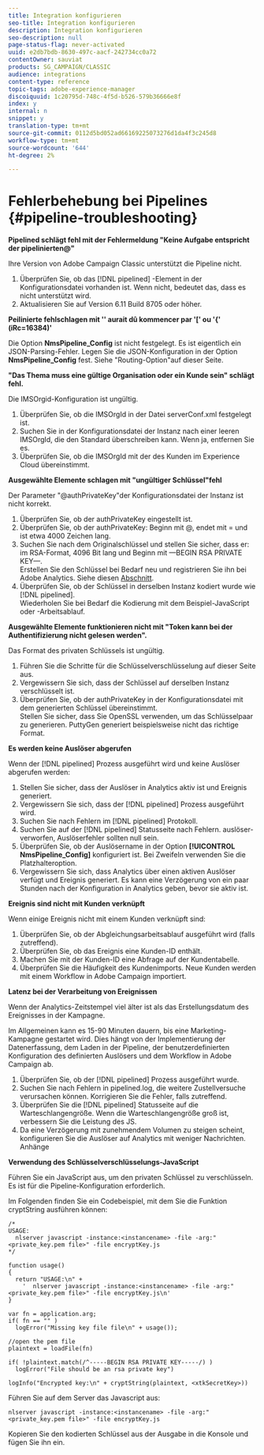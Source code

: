 ```yaml
---
title: Integration konfigurieren
seo-title: Integration konfigurieren
description: Integration konfigurieren
seo-description: null
page-status-flag: never-activated
uuid: e2db7bdb-8630-497c-aacf-242734cc0a72
contentOwner: sauviat
products: SG_CAMPAIGN/CLASSIC
audience: integrations
content-type: reference
topic-tags: adobe-experience-manager
discoiquuid: 1c20795d-748c-4f5d-b526-579b36666e8f
index: y
internal: n
snippet: y
translation-type: tm+mt
source-git-commit: 0112d5bd052ad66169225073276d1da4f3c245d8
workflow-type: tm+mt
source-wordcount: '644'
ht-degree: 2%

---
```



# Fehlerbehebung bei Pipelines {#pipeline-troubleshooting}

**Pipelined schlägt fehl mit der Fehlermeldung &quot;Keine Aufgabe entspricht der pipelinierten@&quot;**

Ihre Version von Adobe Campaign Classic unterstützt die Pipeline nicht.

1. Überprüfen Sie, ob das [!DNL pipelined] -Element in der Konfigurationsdatei vorhanden ist. Wenn nicht, bedeutet das, dass es nicht unterstützt wird.
1. Aktualisieren Sie auf Version 6.11 Build 8705 oder höher.

**Peilinierte fehlschlagen mit &#39;&#39; aurait dû kommencer par &#39;[&#39; ou &#39;{&#39; (iRc=16384)&#39;**

Die Option **NmsPipeline_Config** ist nicht festgelegt. Es ist eigentlich ein JSON-Parsing-Fehler.
Legen Sie die JSON-Konfiguration in der Option **NmsPipeline_Config** fest. Siehe &quot;Routing-Option&quot;auf dieser Seite.

**&quot;Das Thema muss eine gültige Organisation oder ein Kunde sein&quot; schlägt fehl.**

Die IMSOrgid-Konfiguration ist ungültig.

1. Überprüfen Sie, ob die IMSOrgId in der Datei serverConf.xml festgelegt ist.
1. Suchen Sie in der Konfigurationsdatei der Instanz nach einer leeren IMSOrgId, die den Standard überschreiben kann. Wenn ja, entfernen Sie es.
1. Überprüfen Sie, ob die IMSOrgId mit der des Kunden im Experience Cloud übereinstimmt.

**Ausgewählte Elemente schlagen mit &quot;ungültiger Schlüssel&quot;fehl**

Der Parameter &quot;@authPrivateKey&quot;der Konfigurationsdatei der Instanz ist nicht korrekt.

1. Überprüfen Sie, ob der authPrivateKey eingestellt ist.
1. Überprüfen Sie, ob der authPrivateKey: Beginn mit @, endet mit = und ist etwa 4000 Zeichen lang.
1. Suchen Sie nach dem Originalschlüssel und stellen Sie sicher, dass er: im RSA-Format, 4096 Bit lang und Beginn mit —BEGIN RSA PRIVATE KEY—.
   <br> Erstellen Sie den Schlüssel bei Bedarf neu und registrieren Sie ihn bei Adobe Analytics. Siehe diesen [Abschnitt](../../integrations/using/configuring-pipeline.md#oauth-client-creation).
1. Überprüfen Sie, ob der Schlüssel in derselben Instanz kodiert wurde wie [!DNL pipelined]. <br>Wiederholen Sie bei Bedarf die Kodierung mit dem Beispiel-JavaScript oder -Arbeitsablauf.

**Ausgewählte Elemente funktionieren nicht mit &quot;Token kann bei der Authentifizierung nicht gelesen werden&quot;.**

Das Format des privaten Schlüssels ist ungültig.

1. Führen Sie die Schritte für die Schlüsselverschlüsselung auf dieser Seite aus.
1. Vergewissern Sie sich, dass der Schlüssel auf derselben Instanz verschlüsselt ist.
1. Überprüfen Sie, ob der authPrivateKey in der Konfigurationsdatei mit dem generierten Schlüssel übereinstimmt. <br>Stellen Sie sicher, dass Sie OpenSSL verwenden, um das Schlüsselpaar zu generieren. PuttyGen generiert beispielsweise nicht das richtige Format.

**Es werden keine Auslöser abgerufen**

Wenn der [!DNL pipelined] Prozess ausgeführt wird und keine Auslöser abgerufen werden:

1. Stellen Sie sicher, dass der Auslöser in Analytics aktiv ist und Ereignis generiert.
1. Vergewissern Sie sich, dass der [!DNL pipelined] Prozess ausgeführt wird.
1. Suchen Sie nach Fehlern im [!DNL pipelined] Protokoll.
1. Suchen Sie auf der [!DNL pipelined] Statusseite nach Fehlern. auslöser-verworfen, Auslöserfehler sollten null sein.
1. Überprüfen Sie, ob der Auslösername in der Option **[!UICONTROL NmsPipeline_Config]** konfiguriert ist. Bei Zweifeln verwenden Sie die Platzhalteroption.
1. Vergewissern Sie sich, dass Analytics über einen aktiven Auslöser verfügt und Ereignis generiert. Es kann eine Verzögerung von ein paar Stunden nach der Konfiguration in Analytics geben, bevor sie aktiv ist.

**Ereignis sind nicht mit Kunden verknüpft**

Wenn einige Ereignis nicht mit einem Kunden verknüpft sind:

1. Überprüfen Sie, ob der Abgleichungsarbeitsablauf ausgeführt wird (falls zutreffend).
1. Überprüfen Sie, ob das Ereignis eine Kunden-ID enthält.
1. Machen Sie mit der Kunden-ID eine Abfrage auf der Kundentabelle.
1. Überprüfen Sie die Häufigkeit des Kundenimports. Neue Kunden werden mit einem Workflow in Adobe Campaign importiert.

**Latenz bei der Verarbeitung von Ereignissen**

Wenn der Analytics-Zeitstempel viel älter ist als das Erstellungsdatum des Ereignisses in der Kampagne.

Im Allgemeinen kann es 15-90 Minuten dauern, bis eine Marketing-Kampagne gestartet wird. Dies hängt von der Implementierung der Datenerfassung, dem Laden in der Pipeline, der benutzerdefinierten Konfiguration des definierten Auslösers und dem Workflow in Adobe Campaign ab.

1. Überprüfen Sie, ob der [!DNL pipelined] Prozess ausgeführt wurde.
1. Suchen Sie nach Fehlern in pipelined.log, die weitere Zustellversuche verursachen können. Korrigieren Sie die Fehler, falls zutreffend.
1. Überprüfen Sie die [!DNL pipelined] Statusseite auf die Warteschlangengröße. Wenn die Warteschlangengröße groß ist, verbessern Sie die Leistung des JS.
1. Da eine Verzögerung mit zunehmendem Volumen zu steigen scheint, konfigurieren Sie die Auslöser auf Analytics mit weniger Nachrichten.
Anhänge

**Verwendung des Schlüsselverschlüsselungs-JavaScript**

Führen Sie ein JavaScript aus, um den privaten Schlüssel zu verschlüsseln. Es ist für die Pipeline-Konfiguration erforderlich.

Im Folgenden finden Sie ein Codebeispiel, mit dem Sie die Funktion cryptString ausführen können:

```
/*
USAGE:
  nlserver javascript -instance:<instancename> -file -arg:"<private_key.pem file>" -file encryptKey.js
*/
 
function usage()
{
  return "USAGE:\n" +
    '  nlserver javascript -instance:<instancename> -file -arg:"<private_key.pem file>" -file encryptKey.js\n'
}
 
var fn = application.arg;
if( fn == "" )
  logError("Missing key file file\n" + usage());
 
//open the pem file
plaintext = loadFile(fn)
 
if( !plaintext.match(/^-----BEGIN RSA PRIVATE KEY-----/) )
  logError("File should be an rsa private key")
 
logInfo("Encrypted key:\n" + cryptString(plaintext, <xtkSecretKey>))
```

Führen Sie auf dem Server das Javascript aus:

```
nlserver javascript -instance:<instancename> -file -arg:"<private_key.pem file>" -file encryptKey.js
```

Kopieren Sie den kodierten Schlüssel aus der Ausgabe in die Konsole und fügen Sie ihn ein.